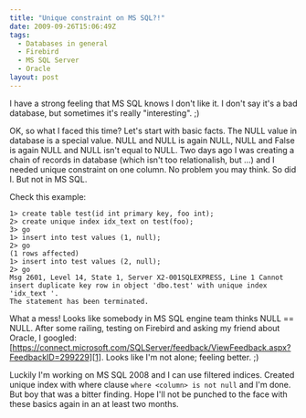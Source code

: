 ```yaml
---
title: "Unique constraint on MS SQL?!"
date: 2009-09-26T15:06:49Z
tags:
  - Databases in general
  - Firebird
  - MS SQL Server
  - Oracle
layout: post
---
```

I have a strong feeling that MS SQL knows I don't like it. I don't say it's a bad database, but sometimes it's really "interesting". ;)

OK, so what I faced this time? Let's start with basic facts. The NULL value in database is a special value. NULL and NULL is again NULL, NULL and False is again NULL and NULL isn't equal to NULL. Two days ago I was creating a chain of records in database (which isn't too relationalish, but …) and I needed unique constraint on one column. No problem you may think. So did I. But not in MS SQL.

Check this example:

```text
1> create table test(id int primary key, foo int);
2> create unique index idx_text on test(foo);
3> go
1> insert into test values (1, null);
2> go
(1 rows affected)
1> insert into test values (2, null);
2> go
Msg 2601, Level 14, State 1, Server X2-001SQLEXPRESS, Line 1 Cannot insert duplicate key row in object 'dbo.test' with unique index 'idx_text '.
The statement has been terminated.
```
What a mess! Looks like somebody in MS SQL engine team thinks NULL == NULL. After some railing, testing on Firebird and asking my friend about Oracle, I googled: [https://connect.microsoft.com/SQLServer/feedback/ViewFeedback.aspx?FeedbackID=299229][1]. Looks like I'm not alone; feeling better. ;)

Luckily I'm working on MS SQL 2008 and I can use filtered indices. Created unique index with where clause `where <column> is not null` and I'm done. But boy that was a bitter finding. Hope I'll not be punched to the face with these basics again in an at least two months.

[1]: https://connect.microsoft.com/SQLServer/feedback/ViewFeedback.aspx?FeedbackID=299229